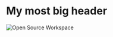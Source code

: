 # My most big header
![Open Source Workspace](https://images.unsplash.com/photo-1519389950473-47ba0277781c?q=80&w=1740&auto=format&fit=crop&ixlib=rb-4.0.3&ixid=M3wxMjA3fDB8MHxwaG90by1wYWdlfHx8fGVufDB8fHx8fA%3D%3D)
